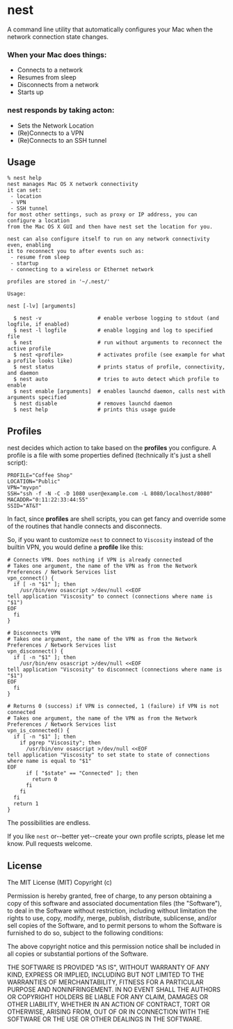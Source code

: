 nest
====

A command line utility that automatically configures your Mac when the network connection state changes.

### When your Mac does things:

 * Connects to a network
 * Resumes from sleep
 * Disconnects from a network
 * Starts up
 
### nest responds by taking acton:

 * Sets the Network Location
 * (Re)Connects to a VPN
 * (Re)Connects to an SSH tunnel
 
## Usage

```
% nest help
nest manages Mac OS X network connectivity
it can set:
 - location
 - VPN
 - SSH tunnel
for most other settings, such as proxy or IP address, you can configure a location
from the Mac OS X GUI and then have nest set the location for you.

nest can also configure itself to run on any network connectivity even, enabling
it to reconnect you to after events such as:
 - resume from sleep
 - startup
 - connecting to a wireless or Ethernet network

profiles are stored in '~/.nest/'

Usage:

nest [-lv] [arguments]

  $ nest -v                  # enable verbose logging to stdout (and logfile, if enabled)
  $ nest -l logfile          # enable logging and log to specified file
  $ nest                     # run without arguments to reconnect the active profile
  $ nest <profile>           # activates profile (see example for what a profile looks like)
  $ nest status              # prints status of profile, connectivity, and daemon
  $ nest auto                # tries to auto detect which profile to enable
  $ nest enable [arguments]  # enables launchd daemon, calls nest with arguments specified
  $ nest disable             # removes launchd daemon
  $ nest help                # prints this usage guide
 ```
 
## Profiles

nest decides which action to take based on the **profiles** you configure. A profile is a file with some properties defined (technically it's just a shell script):

```
PROFILE="Coffee Shop"
LOCATION="Public"
VPN="myvpn"
SSH="ssh -f -N -C -D 1080 user@example.com -L 8080/localhost/8080"
MACADDR="0:11:22:33:44:55"
SSID="AT&T"
```

In fact, since **profiles** are shell scripts, you can get fancy and override some of the routines that handle connects and disconnects.

So, if you want to customize `nest` to connect to `Viscosity` instead of the builtin VPN, you would define a **profile** like this:

```
# Connects VPN. Does nothing if VPN is already connected
# Takes one argument, the name of the VPN as from the Network Preferences / Network Services list
vpn_connect() {
  if [ -n "$1" ]; then
    /usr/bin/env osascript >/dev/null <<EOF
tell application "Viscosity" to connect (connections where name is "$1")
EOF
  fi
}

# Disconnects VPN
# Takes one argument, the name of the VPN as from the Network Preferences / Network Services list
vpn_disconnect() {
  if [ -n "$1" ]; then
    /usr/bin/env osascript >/dev/null <<EOF
tell application "Viscosity" to disconnect (connections where name is "$1")
EOF
  fi
}

# Returns 0 (success) if VPN is connected, 1 (failure) if VPN is not connected
# Takes one argument, the name of the VPN as from the Network Preferences / Network Services list
vpn_is_connected() {
  if [ -n "$1" ]; then
    if pgrep "Viscosity"; then
      /usr/bin/env osascript >/dev/null <<EOF
tell application "Viscosity" to set state to state of connections where name is equal to "$1"
EOF
      if [ "$state" == "Connected" ]; then
        return 0
      fi
    fi
  fi
  return 1
}
```

The possibilities are endless.

If you like `nest` or--better yet--create your own profile scripts, please let me know. Pull requests welcome.

## License

The MIT License (MIT)
Copyright (c) <year> <copyright holders>

Permission is hereby granted, free of charge, to any person obtaining a copy of this software and associated documentation files (the "Software"), to deal in the Software without restriction, including without limitation the rights to use, copy, modify, merge, publish, distribute, sublicense, and/or sell copies of the Software, and to permit persons to whom the Software is furnished to do so, subject to the following conditions:

The above copyright notice and this permission notice shall be included in all copies or substantial portions of the Software.

THE SOFTWARE IS PROVIDED "AS IS", WITHOUT WARRANTY OF ANY KIND, EXPRESS OR IMPLIED, INCLUDING BUT NOT LIMITED TO THE WARRANTIES OF MERCHANTABILITY, FITNESS FOR A PARTICULAR PURPOSE AND NONINFRINGEMENT. IN NO EVENT SHALL THE AUTHORS OR COPYRIGHT HOLDERS BE LIABLE FOR ANY CLAIM, DAMAGES OR OTHER LIABILITY, WHETHER IN AN ACTION OF CONTRACT, TORT OR OTHERWISE, ARISING FROM, OUT OF OR IN CONNECTION WITH THE SOFTWARE OR THE USE OR OTHER DEALINGS IN THE SOFTWARE.

